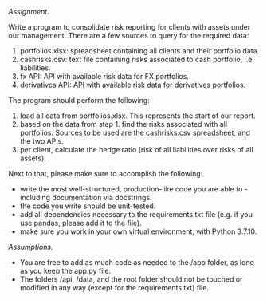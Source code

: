 *Assignment.*

Write a program to consolidate risk reporting for clients with assets under our management. There are a few sources to query for the required data:
1. portfolios.xlsx: spreadsheet containing all clients and their portfolio data.
2. cashrisks.csv: text file containing risks associated to cash portfolio, i.e. liabilities.
3. fx API: API with available risk data for FX portfolios.
4. derivatives API: API with available risk data for derivatives portfolios.

The program should perform the following:
1. load all data from portfolios.xlsx. This represents the start of our report.
2. based on the data from step 1. find the risks associated with all portfolios. Sources to be used are the cashrisks.csv spreadsheet, and the two APIs.
3. per client, calculate the hedge ratio (risk of all liabilities over risks of all assets).

Next to that, please make sure to accomplish the following:
* write the most well-structured, production-like code you are able to - including documentation via docstrings.
* the code you write should be unit-tested.
* add all dependencies necessary to the requirements.txt file (e.g. if you use pandas, please add it to the file).
* make sure you work in your own virtual environment, with Python 3.7.10.

*Assumptions.*
* You are free to add as much code as needed to the /app folder, as long as you keep the app.py file.
* The folders /api, /data, and the root folder should not be touched or modified in any way (except for the requirements.txt) file.